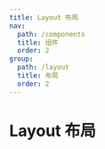 ```yaml
---
title: Layout 布局
nav:
  path: /components
  title: 组件
  order: 2
group:
  path: /layout
  title: 布局
  order: 2
---
```


# Layout 布局
